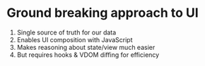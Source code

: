 # Ground breaking approach to UI

1. Single source of truth for our data
2. Enables UI composition with JavaScript
3. Makes reasoning about state/view much easier
4. But requires hooks & VDOM diffing for efficiency
